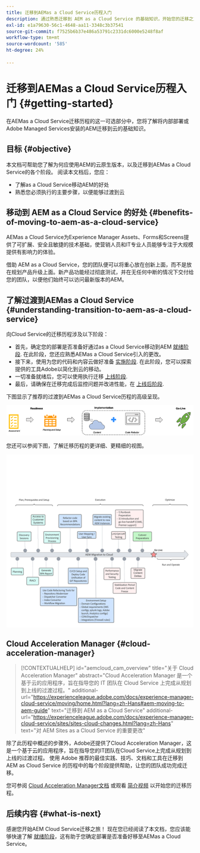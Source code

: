 ```yaml
---
title: 迁移到AEMas a Cloud Service历程入门
description: 通过熟悉迁移到 AEM as a Cloud Service 的基础知识，开始您的迁移之旅
exl-id: e1a79630-56c1-4648-aa11-3348c3b37541
source-git-commit: f7525b6b37e486a53791c2331dc6000e5248f8af
workflow-type: tm+mt
source-wordcount: '585'
ht-degree: 24%

---
```


# 迁移到AEMas a Cloud Service历程入门 {#getting-started}

在AEMas a Cloud Service迁移历程的这一可选部分中，您将了解将内部部署或Adobe Managed Services安装的AEM迁移到云的基础知识。

## 目标 {#objective}

本文档可帮助您了解为何应使用AEM的云原生版本，以及迁移到AEMas a Cloud Service的各个阶段。 阅读本文档后，您应：

* 了解as a Cloud Service移动AEM的好处
* 熟悉您必须执行的主要步骤，以便能够过渡到云

## 移动到 AEM as a Cloud Service 的好处 {#benefits-of-moving-to-aem-as-a-cloud-service}

AEMas a Cloud Service为Experience Manager Assets、Forms和Screens提供了可扩展、安全且敏捷的技术基础，使营销人员和IT专业人员能够专注于大规模提供有影响力的体验。

借助 AEM as a Cloud Service，您的团队便可以将重心放在创新上面，而不是放在规划产品升级上面。新产品功能经过彻底测试，并在无任何中断的情况下交付给您的团队，以便他们始终可以访问最新版本的AEM。

## 了解过渡到AEMas a Cloud Service {#understanding-transition-to-aem-as-a-cloud-service}

向Cloud Service的迁移历程涉及以下阶段：

* 首先，确定您的部署是否准备好通过as a Cloud Service移动到AEM [就绪阶段](/help/journey-migration/readiness.md). 在此阶段，您还应熟悉AEMas a Cloud Service引入的更改。
* 接下来，使用为您的代码和内容云做好准备 [实施阶段](/help/journey-migration/implementation.md). 在此阶段，您可以探索提供的工具Adobe以简化到云的移动。
* 一切准备就绪后，您可以使用执行迁移 [上线阶段](/help/journey-migration/go-live.md).
* 最后，请确保在迁移完成后监控问题并改进性能，在 [上线后阶段](/help/journey-migration/post-go-live.md).

下图显示了推荐的过渡到AEMas a Cloud Service历程的高级呈现。

![图像](/help/journey-migration/assets/move-aemcloud-process.png)

您还可以参阅下图，了解迁移历程的更详细、更精细的视图。

![图像](/help/journey-migration/assets/migration-process.png)

## Cloud Acceleration Manager {#cloud-acceleration-manager}

>[!CONTEXTUALHELP]
>id="aemcloud_cam_overview"
>title="关于 Cloud Acceleration Manager"
>abstract="Cloud Acceleration Manager 是一个基于云的应用程序，旨在指导您的 IT 团队在 Cloud Service 上完成从规划到上线的过渡过程。"
>additional-url="https://experienceleague.adobe.com/docs/experience-manager-cloud-service/moving/home.html?lang=zh-Hans#aem-moving-to-aem-guide" text="迁移到 AEM as a Cloud Service"
>additional-url="https://experienceleague.adobe.com/docs/experience-manager-cloud-service/sites/sites-cloud-changes.html?lang=zh-Hans" text="对 AEM Sites as a Cloud Service 的重要更改"

除了此历程中概述的步骤外，Adobe还提供了Cloud Acceleration Manager，这是一个基于云的应用程序，旨在指导您的IT团队在Cloud Service上完成从规划到上线的过渡过程。 使用 Adobe 推荐的最佳实践、技巧、文档和工具在迁移到 AEM as Cloud Service 的历程中的每个阶段提供帮助，让您的团队成功完成迁移。

您可参阅 [Cloud Acceleration Manager文档](/help/journey-migration/cloud-acceleration-manager/using-cam/getting-started-cam.md) 或观看 [简介视频](https://experienceleague.adobe.com/?launch=ExperienceManager-A-1-2021.1.migration&amp;recommended=ExperienceManager-A-1-2021.1.migration&amp;lang=en#dashboard/learning) 以开始您的迁移历程。

## 后续内容 {#what-is-next}

感谢您开始AEM Cloud Service迁移之旅！ 现在您已经阅读了本文档，您应该能够快速了解 [就绪阶段](/help/journey-migration/readiness.md)，这有助于您确定部署是否准备好移至AEMas a Cloud Service。
